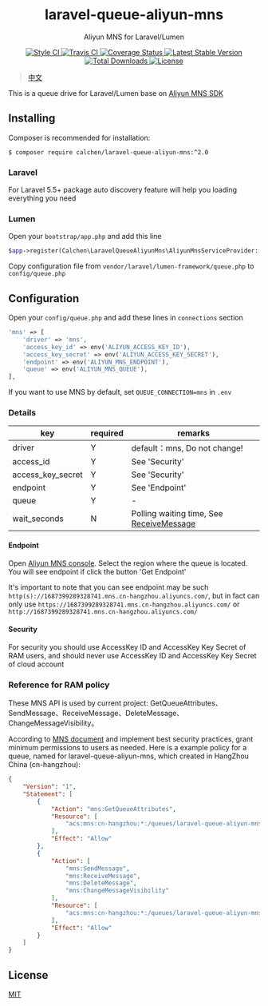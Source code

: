 <h1 align="center"> laravel-queue-aliyun-mns </h1>

<p align="center"> Aliyun MNS for Laravel/Lumen </p>

<p align="center">
    <a href="https://github.styleci.io/repos/205573394">
        <img alt="Style CI" src="https://github.styleci.io/repos/205573394/shield?style=flat">
    </a>
    <a href="https://travis-ci.com/calchen/laravel-queue-aliyun-mns">
        <img alt="Travis CI" src="https://img.shields.io/travis/com/calchen/laravel-queue-aliyun-mns.svg">
    </a>
    <a href='https://coveralls.io/github/calchen/laravel-queue-aliyun-mns?branch=master'>
        <img alt='Coverage Status' src='https://coveralls.io/repos/github/calchen/laravel-queue-aliyun-mns/.svg?branch=master'/>
    </a>
    <a href="https://packagist.org/packages/calchen/laravel-queue-aliyun-mns">
        <img alt="Latest Stable Version" src="https://img.shields.io/packagist/v/calchen/laravel-queue-aliyun-mns.svg">
    </a>
    <a href="https://packagist.org/packages/calchen/laravel-queue-aliyun-mns">
        <img alt="Total Downloads" src="https://img.shields.io/packagist/dt/calchen/laravel-queue-aliyun-mns.svg">
    </a>
    <a href="https://github.com/calchen/laravel-queue-aliyun-mns/blob/master/LICENSE">
        <img alt="License" src="https://img.shields.io/github/license/calchen/laravel-queue-aliyun-mns.svg">
    </a>
</p>

> [中文](https://github.com/calchen/laravel-queue-aliyun-mns/blob/master/README.md)

This is a queue drive for Laravel/Lumen base on [Aliyun MNS SDK](https://github.com/aliyun/aliyun-mns-php-sdk)

## Installing

Composer is recommended for installation:

```shell
$ composer require calchen/laravel-queue-aliyun-mns:^2.0
```

### Laravel

For Laravel 5.5+ package auto discovery feature will help you loading everything you need

### Lumen

Open your `bootstrap/app.php` and add this line
```php
$app->register(Calchen\LaravelQueueAliyunMns\AliyunMnsServiceProvider::class);
```

Copy configuration file from `vendor/laravel/lumen-framework/queue.php` to `config/queue.php`

## Configuration

Open your `config/queue.php` and add these lines in `connections` section
```php
'mns' => [
    'driver' => 'mns',
    'access_key_id' => env('ALIYUN_ACCESS_KEY_ID'),
    'access_key_secret' => env('ALIYUN_ACCESS_KEY_SECRET'),
    'endpoint' => env('ALIYUN_MNS_ENDPOINT'),
    'queue' => env('ALIYUN_MNS_QUEUE'),
],
```

If you want to use MNS by default, set `QUEUE_CONNECTION=mns` in `.env`

### Details
| key               	| required 	| remarks                      	|
|-------------------	|----------	|------------------------------	|
| driver            	| Y        	| default：mns, Do not change! 	|
| access_id         	| Y        	| See 'Security'               	|
| access_key_secret 	| Y        	| See 'Security'               	|
| endpoint          	| Y        	| See 'Endpoint'               	|
| queue            	    | Y        	| -                            	|
| wait_seconds          | N   	    | Polling waiting time, See [ReceiveMessage](https://www.alibabacloud.com/help/doc-detail/35136.html?spm=a2c5t.10695662.1996646101.searchclickresult.25165854MAMsvV#h2-request2)|

#### Endpoint

Open [Aliyun MNS console](https://mns.console.aliyun.com). Select the region where the queue is located. You will see endpoint if click the button 'Get Endpoint'

It's important to note that you can see endpoint may be such `http(s)://1687399289328741.mns.cn-hangzhou.aliyuncs.com/`, but in fact can only use `https://1687399289328741.mns.cn-hangzhou.aliyuncs.com/` or `http://1687399289328741.mns.cn-hangzhou.aliyuncs.com/`

#### Security

For security you should use AccessKey ID and AccessKey Key Secret of RAM users, and should never use AccessKey ID and AccessKey Key Secret of cloud account 

### Reference for RAM policy 

These MNS API is used by current project: GetQueueAttributes、SendMessage、ReceiveMessage、DeleteMessage、ChangeMessageVisibility。

According to [MNS document](https://www.alibabacloud.com/help/doc-detail/47577.html?spm=a2c5t.11065259.1996646101.searchclickresult.300e5a3egCxUQ5#h2-apis-to-policy-action-mapping4) and implement best security practices, grant minimum permissions to users as needed. Here is a example policy for a queue, named for laravel-queue-aliyun-mns, which created in HangZhou China (cn-hangzhou):
```json
{
    "Version": "1",
    "Statement": [
        {
            "Action": "mns:GetQueueAttributes",
            "Resource": [
                "acs:mns:cn-hangzhou:*:/queues/laravel-queue-aliyun-mns"
            ],
            "Effect": "Allow"
        },
        {
            "Action": [
                "mns:SendMessage",
                "mns:ReceiveMessage",
                "mns:DeleteMessage",
                "mns:ChangeMessageVisibility"
            ],
            "Resource": [
                "acs:mns:cn-hangzhou:*:/queues/laravel-queue-aliyun-mns/messages"
            ],
            "Effect": "Allow"
        }
    ]
}
```

## License

[MIT](http://opensource.org/licenses/MIT)